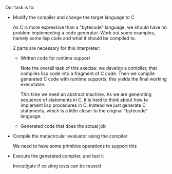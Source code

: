 Our task is to:

* Modify the compiler and change the target language to C

    As C is more expressive than a "bytecode" language,
    we should have no problem implementing a code generator.
    Work out some examples, namely some lisp code and what it should be compiled to.

    2 parts are necessary for this interpreter:

    * Written code for runtime support

        Note the overall task of this execise: we develop a compiler, that
        compiles lisp code into a fragment of C code.
        Then we compile generated C code with runtime supports,
        this yields the final working executable.

        This time we need an abstract machine. As we are generating sequence of statements in C,
        it is hard to think about how to implement lisp procedures in C.
        Instead we just generate C statements, which is a little closer to the original "bytecode"
        language.

    * Generated code that does the actual job

* Compile the metacircular evaluator using the compiler

    We need to have some primitive operations to support this

* Execute the generated compiler, and test it

    Investigate if existing tests can be reused
